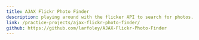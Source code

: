 ```yaml
---
title: AJAX Flickr Photo Finder
description: playing around with the flicker API to search for photos.
link: /practice-projects/ajax-flickr-photo-finder/
github: https://github.com/larfoley/AJAX-Flickr-Photo-Finder
---
```


